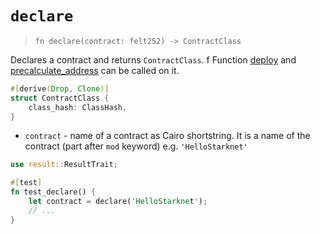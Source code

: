 # `declare`

> `fn declare(contract: felt252) -> ContractClass`

Declares a contract and returns `ContractClass`. f
Function [deploy](./deploy.md) and [precalculate_address](./precalculate_address.md) can be called on it.

```rust
#[derive(Drop, Clone)]
struct ContractClass {
    class_hash: ClassHash,
}
```

- `contract` - name of a contract as Cairo shortstring. It is a name of the contract (part after `mod` keyword) e.g. `'HelloStarknet'`

```rust
use result::ResultTrait;

#[test]
fn test_declare() {
    let contract = declare('HelloStarknet');
    // ...
}
```
